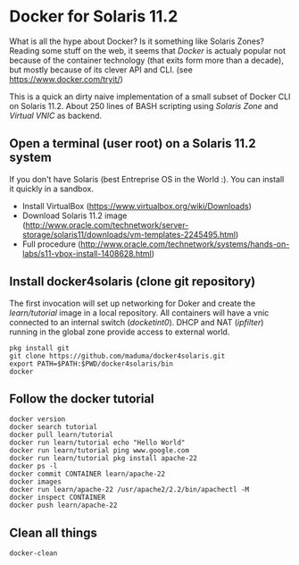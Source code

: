 # Docker for Solaris 11.2

What is all the hype about Docker? Is it something like Solaris Zones? Reading some stuff on the web, it seems that _Docker_ is actualy popular not because of the container technology (that exits form more than a decade),
but mostly because of its clever API and CLI. (see https://www.docker.com/tryit/)

This is a quick an dirty naive implementation of a small subset of Docker CLI on Solaris 11.2. About 250 lines of BASH scripting using _Solaris Zone_ and _Virtual VNIC_ as backend.


## Open a terminal (user root) on a Solaris 11.2 system

If you don't have Solaris (best Entreprise OS in the World :). You can install it quickly in a sandbox.

- Install VirtualBox (https://www.virtualbox.org/wiki/Downloads)
- Download Solaris 11.2 image (http://www.oracle.com/technetwork/server-storage/solaris11/downloads/vm-templates-2245495.html)
- Full procedure (http://www.oracle.com/technetwork/systems/hands-on-labs/s11-vbox-install-1408628.html)

## Install docker4solaris (clone git repository)

The first invocation will set up networking for Doker and create the _learn/tutorial_ image in a local repository. All containers will have a vnic connected to an internal switch (_docketint0_). DHCP and NAT (_ipfilter_) running in the global zone provide access to external world.

	pkg install git
	git clone https://github.com/maduma/docker4solaris.git
	export PATH=$PATH:$PWD/docker4solaris/bin
	docker
	
## Follow the docker tutorial

	docker version
	docker search tutorial
	docker pull learn/tutorial
	docker run learn/tutorial echo "Hello World"
	docker run learn/tutorial ping www.google.com
	docker run learn/tutorial pkg install apache-22
	docker ps -l
	docker commit CONTAINER learn/apache-22
	docker images
	docker run learn/apache-22 /usr/apache2/2.2/bin/apachectl -M
	docker inspect CONTAINER
	docker push learn/apache-22
	
## Clean all things

	docker-clean
	
